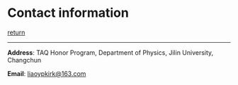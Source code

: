 # Contact information

[return](README.md)

------



**Address**: TAQ Honor Program, Department of Physics, Jilin University, Changchun



**Email**: liaoypkirk@163.com

